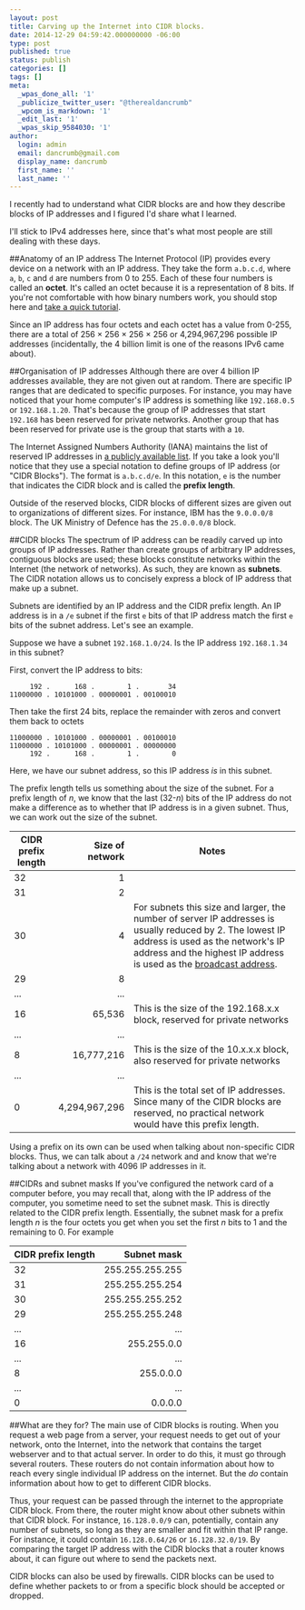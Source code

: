 ```yaml
---
layout: post
title: Carving up the Internet into CIDR blocks.
date: 2014-12-29 04:59:42.000000000 -06:00
type: post
published: true
status: publish
categories: []
tags: []
meta:
  _wpas_done_all: '1'
  _publicize_twitter_user: "@therealdancrumb"
  _wpcom_is_markdown: '1'
  _edit_last: '1'
  _wpas_skip_9584030: '1'
author:
  login: admin
  email: dancrumb@gmail.com
  display_name: dancrumb
  first_name: ''
  last_name: ''
---
```

I recently had to understand what CIDR blocks are and how they describe blocks of IP addresses and I figured I'd share what I learned.

I'll stick to IPv4 addresses here, since that's what most people are still dealing with these days.

##Anatomy of an IP address
The Internet Protocol (IP) provides every device on a network with an IP address. They take the form `a.b.c.d`, where `a`, `b`, `c` and `d` are numbers from 0 to 255.
Each of these four numbers is called an **octet**.
It's called an octet because it is a representation of 8 bits. If you're not comfortable with how binary numbers work, you should stop here and [take a quick tutorial](http://computer.howstuffworks.com/bytes.htm).

Since an IP address has four octets and each octet has a value from 0-255, there are a total of 256 × 256 × 256 × 256 or 4,294,967,296 possible IP addresses (incidentally, the 4 billion limit is one of the reasons IPv6 came about).

##Organisation of IP addresses
Although there are over 4 billion IP addresses available, they are not given out at random. There are specific IP ranges that are dedicated to specific purposes. For instance, you may have noticed that your home computer's IP address is something like `192.168.0.5` or `192.168.1.20`. That's because the group of IP addresses that start `192.168` has been reserved for private networks. Another group that has been reserved for private use is the group that starts with a `10`.

The Internet Assigned Numbers Authority (IANA) maintains the list of reserved IP addresses in [a publicly available list](http://www.iana.org/assignments/iana-ipv4-special-registry/iana-ipv4-special-registry.xhtml). If you take a look you'll notice that they use a special notation to define groups of IP address (or "CIDR Blocks"). The format is `a.b.c.d/e`. In this notation, `e` is the number that indicates the CIDR block and is called the **prefix length**.

Outside of the reserved blocks, CIDR blocks of different sizes are given out to organizations of different sizes. For instance, IBM has the `9.0.0.0/8` block. The UK Ministry of Defence has the `25.0.0.0/8` block.

##CIDR blocks
The spectrum of IP address can be readily carved up into groups of IP addresses. Rather than create groups of arbitrary IP addresses, contiguous blocks are used; these blocks constitute networks within the Internet (the network of networks). As such, they are known as **subnets**.
The CIDR notation allows us to concisely express a block of IP address that make up a subnet.

Subnets are identified by an IP address and the CIDR prefix length. An IP address is in a `/e` subnet if the first `e` bits of that IP address match the first `e` bits of the subnet address. Let's see an example.

Suppose we have a subnet `192.168.1.0/24`. Is the IP address `192.168.1.34` in this subnet?

First, convert the IP address to bits:

```
     192 .      168 .        1 .       34
11000000 . 10101000 . 00000001 . 00100010

```

Then take the first 24 bits, replace the remainder with zeros and convert them back to octets

```
11000000 . 10101000 . 00000001 . 00100010
11000000 . 10101000 . 00000001 . 00000000
     192 .      168 .        1 .        0

```

Here, we have our subnet address, so this IP address _is_ in this subnet.

The prefix length tells us something about the size of the subnet. For a prefix length of _n_, we know that the last (32-_n_) bits of the IP address do not make a difference as to whether that IP address is in a given subnet. Thus, we can work out the size of the subnet.

| CIDR prefix length | Size of network | Notes |
| --- | --: | --- |
| 32 | 1 |
| 31 | 2 |
| 30 | 4 | For subnets this size and larger, the number of server IP addresses is usually reduced by 2\. The lowest IP address is used as the network's IP address and the highest IP address is used as the [broadcast address](http://en.wikipedia.org/wiki/Broadcast_address). |
| 29 | 8 |
| ... | ... |
| 16 | 65,536 | This is the size of the 192.168.x.x block, reserved for private networks |
| ... | ... |
| 8 | 16,777,216 | This is the size of the 10.x.x.x block, also reserved for private networks |
| ... | ... |
| 0 | 4,294,967,296 | This is the total set of IP addresses. Since many of the CIDR blocks are reserved, no practical network would have this prefix length. |

Using a prefix on its own can be used when talking about non-specific CIDR blocks. Thus, we can talk about a `/24` network and and know that we're talking about a network with 4096 IP addresses in it.

##CIDRs and subnet masks
If you've configured the network card of a computer before, you may recall that, along with the IP address of the computer, you sometime need to set the subnet mask. This is directly related to the CIDR prefix length. Essentially, the subnet mask for a prefix length _n_ is the four octets you get when you set the first _n_ bits to 1 and the remaining to 0\. For example

| CIDR prefix length | Subnet mask |
| --- | --: |
| 32 | 255.255.255.255 |
| 31 | 255.255.255.254 |
| 30 | 255.255.255.252 |
| 29 | 255.255.255.248 |
| ... | ... |
| 16 | 255.255.0.0 |
| ... | ... |
| 8 | 255.0.0.0 |
| ... | ... |
| 0 | 0.0.0.0 |

##What are they for?
The main use of CIDR blocks is routing. When you request a web page from a server, your request needs to get out of your network, onto the Internet, into the network that contains the target webserver and to that actual server.
In order to do this, it must go through several routers. These routers do not contain information about how to reach every single individual IP address on the internet. But the _do_ contain information about how to get to different CIDR blocks.

Thus, your request can be passed through the internet to the appropriate CIDR block. From there, the router might know about other subnets within that CIDR block. For instance, `16.128.0.0/9` can, potentially, contain any number of subnets, so long as they are smaller and fit within that IP range. For instance, it could contain `16.128.0.64/26` or `16.128.32.0/19`.
By comparing the target IP address with the CIDR blocks that a router knows about, it can figure out where to send the packets next.

CIDR blocks can also be used by firewalls. CIDR blocks can be used to define whether packets to or from a specific block should be accepted or dropped.
